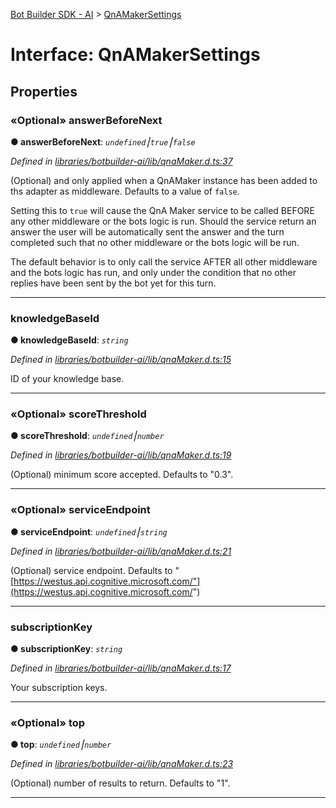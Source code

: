 [Bot Builder SDK - AI](../README.md) > [QnAMakerSettings](../interfaces/botbuilder_ai.qnamakersettings.md)



# Interface: QnAMakerSettings


## Properties
<a id="answerbeforenext"></a>

### «Optional» answerBeforeNext

**●  answerBeforeNext**:  *`undefined`⎮`true`⎮`false`* 

*Defined in [libraries/botbuilder-ai/lib/qnaMaker.d.ts:37](https://github.com/Microsoft/botbuilder-js/blob/09ad751/libraries/botbuilder-ai/lib/qnaMaker.d.ts#L37)*



(Optional) and only applied when a QnAMaker instance has been added to ths adapter as middleware. Defaults to a value of `false`.

Setting this to `true` will cause the QnA Maker service to be called BEFORE any other middleware or the bots logic is run. Should the service return an answer the user will be automatically sent the answer and the turn completed such that no other middleware or the bots logic will be run.

The default behavior is to only call the service AFTER all other middleware and the bots logic has run, and only under the condition that no other replies have been sent by the bot yet for this turn.




___

<a id="knowledgebaseid"></a>

###  knowledgeBaseId

**●  knowledgeBaseId**:  *`string`* 

*Defined in [libraries/botbuilder-ai/lib/qnaMaker.d.ts:15](https://github.com/Microsoft/botbuilder-js/blob/09ad751/libraries/botbuilder-ai/lib/qnaMaker.d.ts#L15)*



ID of your knowledge base.




___

<a id="scorethreshold"></a>

### «Optional» scoreThreshold

**●  scoreThreshold**:  *`undefined`⎮`number`* 

*Defined in [libraries/botbuilder-ai/lib/qnaMaker.d.ts:19](https://github.com/Microsoft/botbuilder-js/blob/09ad751/libraries/botbuilder-ai/lib/qnaMaker.d.ts#L19)*



(Optional) minimum score accepted. Defaults to "0.3".




___

<a id="serviceendpoint"></a>

### «Optional» serviceEndpoint

**●  serviceEndpoint**:  *`undefined`⎮`string`* 

*Defined in [libraries/botbuilder-ai/lib/qnaMaker.d.ts:21](https://github.com/Microsoft/botbuilder-js/blob/09ad751/libraries/botbuilder-ai/lib/qnaMaker.d.ts#L21)*



(Optional) service endpoint. Defaults to "[https://westus.api.cognitive.microsoft.com/"](https://westus.api.cognitive.microsoft.com/")




___

<a id="subscriptionkey"></a>

###  subscriptionKey

**●  subscriptionKey**:  *`string`* 

*Defined in [libraries/botbuilder-ai/lib/qnaMaker.d.ts:17](https://github.com/Microsoft/botbuilder-js/blob/09ad751/libraries/botbuilder-ai/lib/qnaMaker.d.ts#L17)*



Your subscription keys.




___

<a id="top"></a>

### «Optional» top

**●  top**:  *`undefined`⎮`number`* 

*Defined in [libraries/botbuilder-ai/lib/qnaMaker.d.ts:23](https://github.com/Microsoft/botbuilder-js/blob/09ad751/libraries/botbuilder-ai/lib/qnaMaker.d.ts#L23)*



(Optional) number of results to return. Defaults to "1".




___


